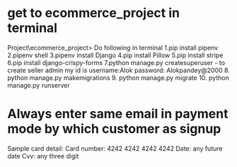 # get to ecommerce_project in terminal
Project\ecommerce_project>
Do following in terminal
1.pip install pipenv
2.pipenv shell
3.pipenv install Django
4.pip install Pillow
5.pip install stripe
6.pip install django-crispy-forms
7.python manage.py createsuperuser     -   to create seller admin
my id is username:Alok
	password: Alokpandey@2000
8. python manage.py makemigrations
9. python manage.py migrate
10. python manage.py runserver
# Always enter same email in payment mode by which customer as signup
Sample card detail:
Card number: 4242 4242 4242 4242
Date: any future date
Cvv: any three digit
